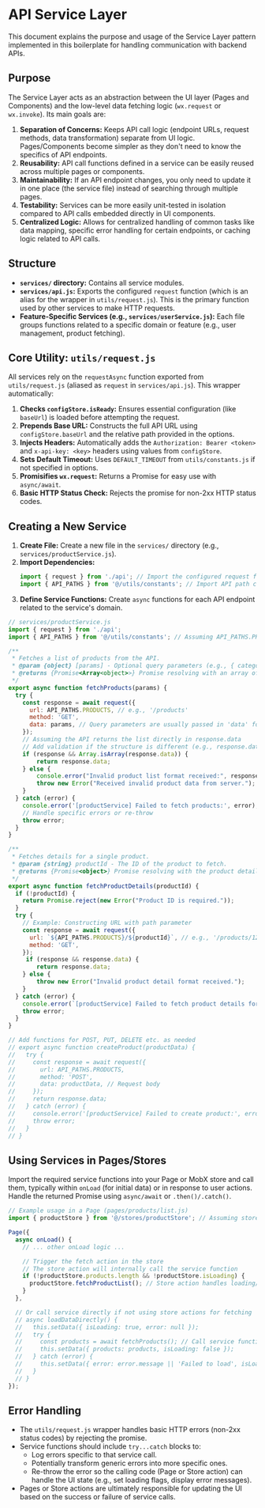# API Service Layer

This document explains the purpose and usage of the Service Layer pattern implemented in this boilerplate for handling communication with backend APIs.

## Purpose

The Service Layer acts as an abstraction between the UI layer (Pages and Components) and the low-level data fetching logic (`wx.request` or `wx.invoke`). Its main goals are:

1.  **Separation of Concerns:** Keeps API call logic (endpoint URLs, request methods, data transformation) separate from UI logic. Pages/Components become simpler as they don't need to know the specifics of API endpoints.
2.  **Reusability:** API call functions defined in a service can be easily reused across multiple pages or components.
3.  **Maintainability:** If an API endpoint changes, you only need to update it in one place (the service file) instead of searching through multiple pages.
4.  **Testability:** Services can be more easily unit-tested in isolation compared to API calls embedded directly in UI components.
5.  **Centralized Logic:** Allows for centralized handling of common tasks like data mapping, specific error handling for certain endpoints, or caching logic related to API calls.

## Structure

*   **`services/` directory:** Contains all service modules.
*   **`services/api.js`:** Exports the configured `request` function (which is an alias for the wrapper in `utils/request.js`). This is the primary function used by other services to make HTTP requests.
*   **Feature-Specific Services (e.g., `services/userService.js`):** Each file groups functions related to a specific domain or feature (e.g., user management, product fetching).

## Core Utility: `utils/request.js`

All services rely on the `requestAsync` function exported from `utils/request.js` (aliased as `request` in `services/api.js`). This wrapper automatically:

1.  **Checks `configStore.isReady`:** Ensures essential configuration (like `baseUrl`) is loaded before attempting the request.
2.  **Prepends Base URL:** Constructs the full API URL using `configStore.baseUrl` and the relative path provided in the options.
3.  **Injects Headers:** Automatically adds the `Authorization: Bearer <token>` and `x-api-key: <key>` headers using values from `configStore`.
4.  **Sets Default Timeout:** Uses `DEFAULT_TIMEOUT` from `utils/constants.js` if not specified in options.
5.  **Promisifies `wx.request`:** Returns a Promise for easy use with `async/await`.
6.  **Basic HTTP Status Check:** Rejects the promise for non-2xx HTTP status codes.

## Creating a New Service

1.  **Create File:** Create a new file in the `services/` directory (e.g., `services/productService.js`).
2.  **Import Dependencies:**
    ```javascript
    import { request } from './api'; // Import the configured request function
    import { API_PATHS } from '@/utils/constants'; // Import API path constants
    ```
3.  **Define Service Functions:** Create `async` functions for each API endpoint related to the service's domain.

```javascript
// services/productService.js
import { request } from './api';
import { API_PATHS } from '@/utils/constants'; // Assuming API_PATHS.PRODUCTS exists

/**
 * Fetches a list of products from the API.
 * @param {object} [params] - Optional query parameters (e.g., { category: 'electronics', limit: 10 })
 * @returns {Promise<Array<object>>} Promise resolving with an array of product objects.
 */
export async function fetchProducts(params) {
  try {
    const response = await request({
      url: API_PATHS.PRODUCTS, // e.g., '/products'
      method: 'GET',
      data: params, // Query parameters are usually passed in 'data' for GET in wx.request
    });
    // Assuming the API returns the list directly in response.data
    // Add validation if the structure is different (e.g., response.data.items)
    if (response && Array.isArray(response.data)) {
        return response.data;
    } else {
        console.error("Invalid product list format received:", response.data);
        throw new Error("Received invalid product data from server.");
    }
  } catch (error) {
    console.error('[productService] Failed to fetch products:', error);
    // Handle specific errors or re-throw
    throw error;
  }
}

/**
 * Fetches details for a single product.
 * @param {string} productId - The ID of the product to fetch.
 * @returns {Promise<object>} Promise resolving with the product detail object.
 */
export async function fetchProductDetails(productId) {
  if (!productId) {
    return Promise.reject(new Error("Product ID is required."));
  }
  try {
    // Example: Constructing URL with path parameter
    const response = await request({
      url: `${API_PATHS.PRODUCTS}/${productId}`, // e.g., '/products/123'
      method: 'GET',
    });
     if (response && response.data) {
        return response.data;
    } else {
        throw new Error("Invalid product detail format received.");
    }
  } catch (error) {
    console.error(`[productService] Failed to fetch product details for ID ${productId}:`, error);
    throw error;
  }
}

// Add functions for POST, PUT, DELETE etc. as needed
// export async function createProduct(productData) {
//   try {
//     const response = await request({
//       url: API_PATHS.PRODUCTS,
//       method: 'POST',
//       data: productData, // Request body
//     });
//     return response.data;
//   } catch (error) {
//     console.error('[productService] Failed to create product:', error);
//     throw error;
//   }
// }
```

## Using Services in Pages/Stores

Import the required service functions into your Page or MobX store and call them, typically within `onLoad` (for initial data) or in response to user actions. Handle the returned Promise using `async/await` or `.then()/.catch()`.

```javascript
// Example usage in a Page (pages/products/list.js)
import { productStore } from '@/stores/productStore'; // Assuming store handles state

Page({
  async onLoad() {
    // ... other onLoad logic ...

    // Trigger the fetch action in the store
    // The store action will internally call the service function
    if (!productStore.products.length && !productStore.isLoading) {
      productStore.fetchProductList(); // Store action handles loading/error state
    }
  },

  // Or call service directly if not using store actions for fetching
  // async loadDataDirectly() {
  //   this.setData({ isLoading: true, error: null });
  //   try {
  //     const products = await fetchProducts(); // Call service function
  //     this.setData({ products: products, isLoading: false });
  //   } catch (error) {
  //     this.setData({ error: error.message || 'Failed to load', isLoading: false });
  //   }
  // }
});
```

## Error Handling

*   The `utils/request.js` wrapper handles basic HTTP errors (non-2xx status codes) by rejecting the promise.
*   Service functions should include `try...catch` blocks to:
    *   Log errors specific to that service call.
    *   Potentially transform generic errors into more specific ones.
    *   Re-throw the error so the calling code (Page or Store action) can handle the UI state (e.g., set loading flags, display error messages).
*   Pages or Store actions are ultimately responsible for updating the UI based on the success or failure of service calls.

